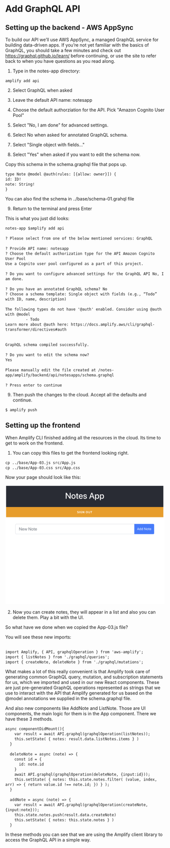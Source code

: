 # Add GraphQL API

## Setting up the backend - AWS AppSync

To build our API we’ll use AWS AppSync, a managed GraphQL service for building data-driven apps. If you’re not yet familiar with the basics of GraphQL, you should take a few minutes and check out https://graphql.github.io/learn/ before continuing, or use the site to refer back to when you have questions as you read along.

1. Type in the notes-app directory:

```
amplify add api
```

2. Select GraphQL when asked

3. Leave the default API name: notesapp

4. Choose the default authorziation for the API. Pick "Amazon Cognito User Pool"

5. Select "No, I am done" for advanced settings.

6. Select No when asked for annotated GraphQL schema.

7. Select "Single object with fields..."

8. Select "Yes" when asked if you want to edit the schema now.

Copy this schema in the schema.graphql file that pops up.

```
type Note @model @auth(rules: [{allow: owner}]) {
id: ID!
note: String!
}
```

You can also find the schema in ../base/schema-01.grahql file

9. Return to the terminal and press Enter

This is what you just did looks:

```
notes-app $amplify add api

? Please select from one of the below mentioned services: GraphQL

? Provide API name: notesapp
? Choose the default authorization type for the API Amazon Cognito User Pool
Use a Cognito user pool configured as a part of this project.

? Do you want to configure advanced settings for the GraphQL API No, I am done.

? Do you have an annotated GraphQL schema? No
? Choose a schema template: Single object with fields (e.g., “Todo” with ID, name, description)

The following types do not have '@auth' enabled. Consider using @auth with @model
         - Todo
Learn more about @auth here: https://docs.amplify.aws/cli/graphql-transformer/directives#auth


GraphQL schema compiled successfully.

? Do you want to edit the schema now?
Yes

Please manually edit the file created at /notes-app/amplify/backend/api/notesapps/schema.graphql

? Press enter to continue
```

9. Then push the changes to the cloud. Accept all the defaults and continue.

```
$ amplify push
```

## Setting up the frontend

When Amplify CLI finished adding all the resources in the cloud. Its time to get to work on the frontend.

1. You can copy this files to get the frontend looking right.

```
cp ../base/App-03.js src/App.js
cp ../base/App-03.css src/App.css
```

Now your page should look like this:

<img src="../images/add-api-create-note.png"
     alt="Empty page where you can create a note" />

2. Now you can create notes, they will appear in a list and also you can delete them. Play a bit with the UI.

So what have we done when we copied the App-03.js file?

You will see these new imports:

```

import Amplify, { API, graphqlOperation } from 'aws-amplify';
import { listNotes } from './graphql/queries';
import { createNote, deleteNote } from './graphql/mutations';
```

What makes a lot of this really convenient is that Amplify took care of generating common GraphQL query, mutation, and subscription statements for us, which we imported and used in our new React components. These are just pre-generated GraphQL operations represented as strings that we use to interact with the API that Amplify generated for us based on the @model annotations we supplied in the schema.graphql file.

And also new components like AddNote and ListNote. Those are UI components, the main logic for them is in the App component. There we have these 3 methods.

```
async componentDidMount(){
    var result = await API.graphql(graphqlOperation(listNotes));
    this.setState( { notes: result.data.listNotes.items } )
  }

  deleteNote = async (note) => {
    const id = {
      id: note.id
    }
    await API.graphql(graphqlOperation(deleteNote, {input:id}));
    this.setState( { notes: this.state.notes.filter( (value, index, arr) => { return value.id !== note.id; }) } );
  }

  addNote = async (note) => {
    var result = await API.graphql(graphqlOperation(createNote, {input:note}));
    this.state.notes.push(result.data.createNote)
    this.setState( { notes: this.state.notes } )
  }
```

In these methods you can see that we are using the Amplify client library to access the GraphQL API in a simple way.
